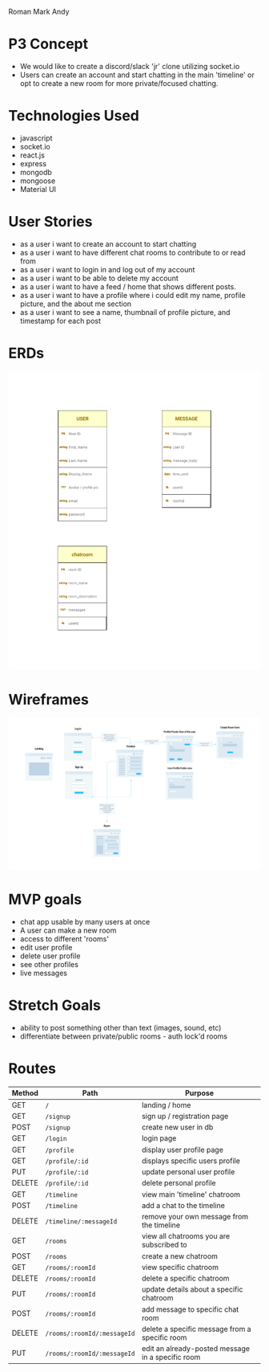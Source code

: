 Roman
Mark
Andy

# P3 Concept
- We would like to create a discord/slack 'jr' clone utilizing socket.io
- Users can create an account and start chatting in the main 'timeline' or opt to create a new room for more private/focused chatting.

# Technologies Used
- javascript
- socket.io
- react.js
- express
- mongodb
- mongoose
- Material UI

# User Stories
- as a user i want to create an account to start chatting
- as a user i want to have different chat rooms to contribute to or read from
- as a user i want to login in and log out of my account
- as a user i want to be able to delete my account
- as a user i want to have a feed / home that shows different posts.
- as a user i want to have a profile where i could edit my name, profile picture, and the about me section
- as a user i want to see a name, thumbnail of profile picture, and timestamp for each post

# ERDs 
![ERD](./public/erds.png)

# Wireframes
![Wireframes](./public/wireframes.png)

# MVP goals
- chat app usable by many users at once
- A user can make a new room 
- access to different 'rooms'
- edit user profile
- delete user profile 
- see other profiles 
- live messages 

# Stretch Goals
- ability to post something other than text (images, sound, etc)
- differentiate between private/public rooms - auth lock'd rooms

# Routes
| Method | Path                        | Purpose                                           |
|--------|-----------------------------|---------------------------------------------------|
| GET    | `/`                         | landing / home                                    |
| GET    | `/signup`                   | sign up / registration page                       |
| POST   | `/signup`                   | create new user in db                             |
| GET    | `/login`                    | login page                                        |
| GET    | `/profile`                  | display user profile page                         |
| GET    | `/profile/:id`              | displays specific users profile                   |
| PUT    | `/profile/:id`              | update personal user profile                      |
| DELETE | `/profile/:id`              | delete personal profile                           |
| GET    | `/timeline`                 | view main 'timeline' chatroom                     |
| POST   | `/timeline`                 | add a chat to the timeline                        |
| DELETE | `/timeline/:messageId`      | remove your own message from the timeline         |
| GET    | `/rooms`                    | view all chatrooms you are subscribed to          |
| POST   | `/rooms`                    | create a new chatroom                             |
| GET    | `/rooms/:roomId`            | view specific chatroom                            |
| DELETE | `/rooms/:roomId`            | delete a specific chatroom                        |
| PUT    | `/rooms/:roomId`            | update details about a specific chatroom          |
| POST   | `/rooms/:roomId`            | add message to specific chat room                 |
| DELETE | `/rooms/:roomId/:messageId` | delete a specific message from a specific room    |
| PUT    | `/rooms/:roomId/:messageId` | edit an already-posted message in a specific room |